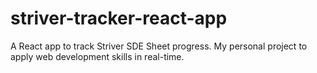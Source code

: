 # striver-tracker-react-app
A React app to track Striver SDE Sheet progress. My personal project to apply web development skills in real-time.
